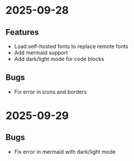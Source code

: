 # 2025-09-28

## Features
- Load self-hosted fonts to replace remote fonts
- Add mermaid support
- Add dark/light mode for code blocks 

## Bugs
- Fix error in icons and borders

# 2025-09-29

## Bugs
- Fix error in mermaid with dark/light mode
